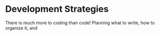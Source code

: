 # Development Strategies

There is much more to coding than code!  Planning what to write, how to organize it, and
